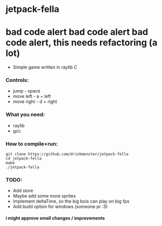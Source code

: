 # jetpack-fella
# bad code alert bad code alert bad code alert, this needs refactoring (a lot)
- Simple game written in raylib C
### Controls:
- jump - space
- move left - a + left
- move right - d + right 
### What you need:
- raylib
- gcc
### How to compile+run:
```
git clone https://github.com/drinkmonster/jetpack-fella
cd jetpack-fella
make
./jetpack-fella
```
### TODO:
- Add store
- Maybe add some more sprites
- Implement deltaTime, so the big bois can play on big fps
- Add build option for windows (someone pr :3)

#### i might approve small changes / improvements
